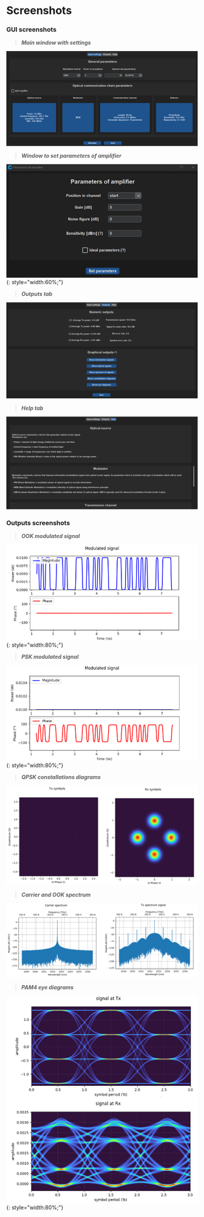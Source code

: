 # Screenshots

### GUI screenshots

> ***Main window with settings***

![Main window](img/main_window.png "Main window")

> ***Window to set parameters of amplifier***

![Window to set parameters of amplifier](img/parameters_window.png "Window to set parameters of amplifier"){: style="width:60%;"}

> ***Outputs tab***

![Outputs tab](img/outputs_tab.png "Outputs tab")

> ***Help tab***

![Help tab](img/help_tab.png "Help tab")

### Outputs screenshots

> ***OOK modulated signal***

![OOK modulated signal](img/output_OOK.png "OOK modulated signal"){: style="width:80%;"}

> ***PSK modulated signal***

![PSK modulated signal](img/output_PSK.png "PSK modulated signal"){: style="width:80%;"}

> ***QPSK constallations diagrams***

![QPSK constallations diagrams](img/output_constellations.png "QPSK constellations diagrams")

> ***Carrier and OOK spectrum***

![OOK spectrum](img/output_spectrums.png "OOK spectrum")

> ***PAM4 eye diagrams***

![PAM4 eye diagrams](img/output_eye.png "PAM4 eye diagrams"){: style="width:80%;"}